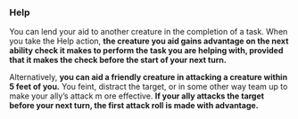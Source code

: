 ### Help

You can lend your aid to another creature in the completion of a task. When you take the Help action, **the creature you aid gains advantage on the next ability check it makes to perform the task you are helping with, provided that it makes the check before the start of your next turn.**

Alternatively, **you can aid a friendly creature in attacking a creature within 5 feet of you.** You feint, distract the target, or in some other way team up to 
make your ally’s attack m ore effective. **If your ally attacks the target before your next turn, the first attack roll is made with advantage.**